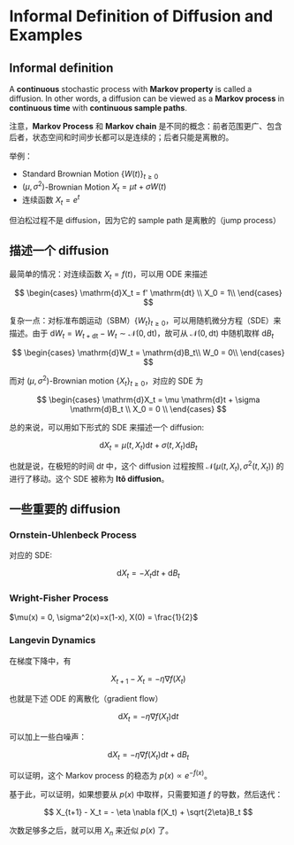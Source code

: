 # Informal Definition of Diffusion and Examples

## Informal definition

A **continuous** stochastic process with **Markov property** is called a diffusion. In other words, a diffusion can be viewed as a **Markov process** in **continuous time** with **continuous sample paths**.

注意，**Markov Process** 和 **Markov chain** 是不同的概念：前者范围更广、包含后者，状态空间和时间步长都可以是连续的；后者只能是离散的。

举例：

- Standard Brownian Motion $\{ W(t) \}_{t \ge 0}$
- $(\mu, \sigma^2)$-Brownian Motion $X_t = \mu t + \sigma W(t)$
- 连续函数 $X_t = e^t$

但泊松过程不是 diffusion，因为它的 sample path 是离散的（jump process）

## 描述一个 diffusion

最简单的情况：对连续函数 $X_t = f(t)$，可以用 ODE 来描述

$$
\begin{cases}
    \mathrm{d}X_t = f' \mathrm{dt} \\
    X_0 = 1\\
\end{cases} 
$$

复杂一点：对标准布朗运动（SBM）$\{ W_t\}_{t \ge 0}$，可以用随机微分方程（SDE）来描述。由于 $\mathrm{d}W_t = W_{t+\mathrm{dt}} - W_t \sim \mathcal{N}(0, \mathrm{dt})$，故可从 $\mathcal{N}(0, \mathrm{dt})$ 中随机取样 $\mathrm{d}B_t$

$$
\begin{cases}
    \mathrm{d}W_t = \mathrm{d}B_t\\
    W_0 = 0\\
\end{cases} 
$$

而对 $(\mu, \sigma ^2)$-Brownian motion $\{ X_t\}_{t \ge 0}$，对应的 SDE 为

$$
\begin{cases}
    \mathrm{d}X_t = \mu \mathrm{d}t + \sigma \mathrm{d}B_t \\
    X_0 = 0 \\
\end{cases} 
$$

总的来说，可以用如下形式的 SDE 来描述一个 diffusion:

$$
\mathrm{d}X_t = \mu(t, X_t)\mathrm{d}t + \sigma(t, X_t)\mathrm{d}B_t
$$

也就是说，在极短的时间 $\mathrm{d}t$ 中，这个 diffusion 过程按照 $\mathcal{N}(\mu(t, X_t), \sigma ^2(t, X_t))$ 的进行了移动。这个 SDE 被称为 **Itô diffusion**。

## 一些重要的 diffusion

### Ornstein-Uhlenbeck Process

对应的 SDE:

$$
\mathrm{d}X_t = -X_t \mathrm{d}t + \mathrm{d}B_t
$$

### Wright-Fisher Process

$\mu(x) = 0, \sigma^2(x)=x(1-x), X(0) = \frac{1}{2}$

### Langevin Dynamics

在梯度下降中，有

$$
X_{t+1} - X_t = -\eta \nabla f(X_t)
$$

也就是下述 ODE 的离散化（gradient flow）

$$
\mathrm{d}X_t = - \eta \nabla f(X_t)\mathrm{d}t
$$

可以加上一些白噪声：

$$
\mathrm{d}X_t = - \eta \nabla f(X_t)\mathrm{d}t + \mathrm{d}B_t
$$

可以证明，这个 Markov process 的稳态为 $p(x) \propto e^{-f(x)}$。

基于此，可以证明，如果想要从 $p(x)$ 中取样，只需要知道 $f$ 的导数，然后迭代：

$$
X_{t+1} - X_t = - \eta \nabla f(X_t) + \sqrt{2\eta}B_t
$$

次数足够多之后，就可以用 $X_n$ 来近似 $p(x)$ 了。